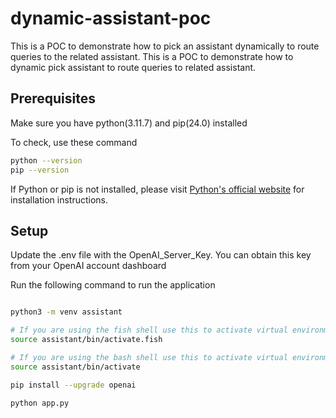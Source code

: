 # dynamic-assistant-poc
This is a POC to demonstrate how to pick an assistant dynamically to route queries to the related assistant.
This is a POC to demonstrate how to dynamic pick assistant to route queries to related assistant.


## Prerequisites

Make sure you have python(3.11.7) and pip(24.0) installed

To check, use these command

```bash
python --version
pip --version
```

If Python or pip is not installed, please visit [Python's official website](https://www.python.org/downloads/) for installation instructions.

## Setup

Update the .env file with the OpenAI_Server_Key. You can obtain this key from your OpenAI account dashboard

Run the following command to run the application

```bash

python3 -m venv assistant

# If you are using the fish shell use this to activate virtual environment
source assistant/bin/activate.fish

# If you are using the bash shell use this to activate virtual environment
source assistant/bin/activate

pip install --upgrade openai

python app.py
```